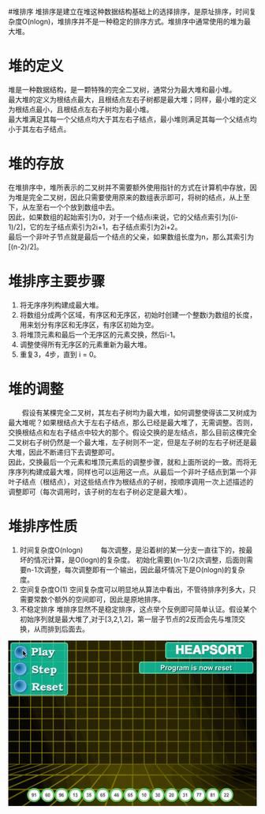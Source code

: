 #堆排序
堆排序是建立在堆这种数据结构基础上的选择排序，是原址排序，时间复杂度O(nlogn)，堆排序并不是一种稳定的排序方式。堆排序中通常使用的堆为最大堆。<br />

堆的定义
========
堆是一种数据结构，是一颗特殊的完全二叉树，通常分为最大堆和最小堆。<br />
最大堆的定义为根结点最大，且根结点左右子树都是最大堆；同样，最小堆的定义为根结点最小，且根结点左右子树均为最小堆。<br />
最大堆满足其每一个父结点均大于其左右子结点，最小堆则满足其每一个父结点均小于其左右子结点。<br />

堆的存放
========
在堆排序中，堆所表示的二叉树并不需要额外使用指针的方式在计算机中存放，因为堆是完全二叉树，因此只需要使用原来的数组表示即可，将树的结点，从上至下，从左至右一个个放到数组中去。<br /> 
因此，如果数组的起始索引为0，对于一个结点i来说，它的父结点索引为[(i-1)/2]，它的左子结点索引为2i+1，右子结点索引为2i+2。<br />
最后一个非叶子节点就是最后一个结点的父亲，如果数组长度为n，那么其索引为[(n-2)/2]。<br />


堆排序主要步骤
==============
1. 将无序序列构建成最大堆。<br />
2. 将数组分成两个区域，有序区和无序区，初始时创建一个整数i为数组的长度，用来划分有序区和无序区，有序区初始为空。<br />
3. 将堆顶元素和最后一个无序区的元素交换，然后i-1。<br />
4. 调整使得所有无序区的元素重新为最大堆。<br />
5. 重复3，4步，直到 i = 0。<br />

堆的调整
========
　　假设有某棵完全二叉树，其左右子树均为最大堆，如何调整使得该二叉树成为最大堆呢？如果根结点大于左右子结点，那么已经是最大堆了，无需调整。否则，交换根结点和左右子结点中较大的那个。假设交换的是左结点，那么目前这棵完全二叉树右子树仍然是一个最大堆，左子树则不一定，但是左子树的左右子树还是最大堆，因此不断递归下去调整即可。<br /> 
    因此，交换最后一个元素和堆顶元素后的调整步骤，就和上面所说的一致。而将无序序列构建成最大堆，同样也可以运用这一点。从最后一个非叶子结点到第一个非叶子结点（根结点），对这些结点作为根结点的子树，按顺序调用一次上述描述的调整即可（每次调用时，该子树的左右子树必定是最大堆）。<br />

堆排序性质
==========
1. 时间复杂度O(nlogn) 
　　 每次调整，是沿着树的某一分支一直往下的，按最坏的情况计算，是O(logn)的复杂度。 初始化需要⌊(n-1)/2⌋次调整，后面则需要n-1次调整，每次调整即有一个输出，因此最坏情况下是O(nlogn)的复杂度。<br />
2. 空间复杂度O(1) 
   空间复杂度可以明显地从算法中看出，不管待排序列多大，只需要常数个额外的空间即可，因此是原地排序。<br />
3. 不稳定排序
   堆排序显然不是稳定排序，这点举个反例即可简单认证。假设某个初始序列就是最大堆了,对于[3,2,1,2]，第一层子节点的2反而会先与堆顶交换，从而排到后面去。<br />

![链接已失效](https://github.com/CanRui-Wu/Sort/blob/master/normal_sort/%E5%A0%86%E6%8E%92%E5%BA%8F/heap_sort.gif)


